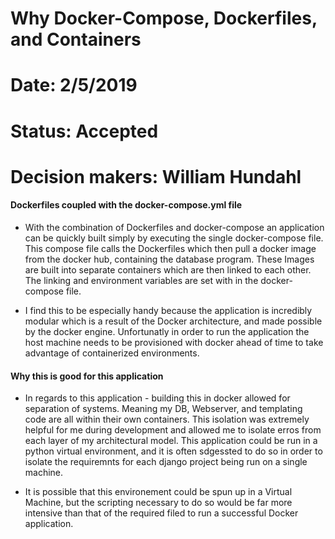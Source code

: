 # Why Docker-Compose, Dockerfiles, and Containers
# Date: 2/5/2019

# Status: Accepted
# Decision makers: William Hundahl

#### Dockerfiles coupled with the docker-compose.yml file

- With the combination of Dockerfiles and docker-compose an application can be quickly built simply by executing the single docker-compose file. This compose file calls the Dockerfiles which then pull a docker image from the docker hub, containing the database program. These Images are built into separate containers which are then linked to each other. The linking and environment variables are set with in the docker-compose file.

- I find this to be especially handy because the application is incredibly modular which is a result of the Docker architecture, and made possible by the docker engine. Unfortunatly in order to run the application the host machine needs to be provisioned with docker ahead of time to take advantage of containerized environments. 

#### Why this is good for this application

- In regards to this application - building this in docker allowed for separation of systems. Meaning my DB, Webserver, and templating code are all within their own containers. This isolation was extremely helpful for me during development and allowed me to isolate erros from each layer of my architectural model. This application could be run in a python virtual environment, and it is often sdgessted to do so in order to isolate the requiremnts for each django project being run on a single machine. 

- It is possible that this environement could be spun up in a Virtual Machine, but the scripting necessary to do so would be far more intensive than that of the required filed to run a successful Docker application. 
  